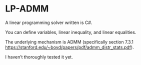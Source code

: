 # LP-ADMM
A linear programming solver written is C#. 


You can define variables, linear inequality, and linear equalities.


The underlying mechanism is ADMM (specifically section 7.3.1 https://stanford.edu/~boyd/papers/pdf/admm_distr_stats.pdf).


I haven’t thoroughly tested it yet. 
